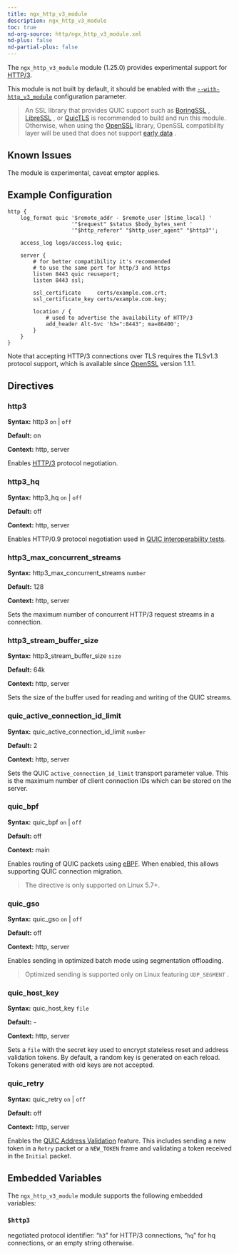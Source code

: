 ```yaml
---
title: ngx_http_v3_module
description: ngx_http_v3_module
toc: true
nd-org-source: http/ngx_http_v3_module.xml
nd-plus: false
nd-partial-plus: false
---
```



<!--
      ********************************************************************************
      🛑 WARNING: AUTOGENERATED FILE - DO NOT EDIT 🛑 This Markdown file was
      automatically generated from the source XML documentation. Any manual
      changes made directly to this file will be overwritten. To request or
      suggest changes, please edit the source XML files instead.
      https://github.com/nginx/nginx.org/tree/main/xml/en
      ********************************************************************************
      -->


The `ngx_http_v3_module` module (1.25.0) provides
experimental support for
[HTTP/3](https://datatracker.ietf.org/doc/html/rfc9114).

This module is not built by default, it should be enabled with the
[`--with-http_v3_module`](/nginx/module-reference/../configure#http_v3_module)
configuration parameter.

> An SSL library that provides QUIC support such as [BoringSSL](https://boringssl.googlesource.com/boringssl) , [LibreSSL](https://www.libressl.org) , or [QuicTLS](https://github.com/quictls/openssl) is recommended to build and run this module. Otherwise, when using the [OpenSSL](https://openssl.org) library, OpenSSL compatibility layer will be used that does not support [early data](/nginx/module-reference/http/ngx_http_ssl_module#ssl_early_data) .

## Known Issues


The module is experimental, caveat emptor applies.
## Example Configuration


```nginx
http {
    log_format quic '$remote_addr - $remote_user [$time_local] '
                    '"$request" $status $body_bytes_sent '
                    '"$http_referer" "$http_user_agent" "$http3"';

    access_log logs/access.log quic;

    server {
        # for better compatibility it's recommended
        # to use the same port for http/3 and https
        listen 8443 quic reuseport;
        listen 8443 ssl;

        ssl_certificate     certs/example.com.crt;
        ssl_certificate_key certs/example.com.key;

        location / {
            # used to advertise the availability of HTTP/3
            add_header Alt-Svc 'h3=":8443"; ma=86400';
        }
    }
}

```


Note that accepting HTTP/3 connections over TLS requires
the TLSv1.3 protocol support, which is available since
[OpenSSL](http://www.openssl.org) version 1.1.1.
## Directives

### http3

**Syntax:** http3 `on` | `off`

**Default:** on

**Context:** http, server


Enables
[HTTP/3](https://datatracker.ietf.org/doc/html/rfc9114)
protocol negotiation.
### http3_hq

**Syntax:** http3_hq `on` | `off`

**Default:** off

**Context:** http, server


Enables HTTP/0.9 protocol negotiation
used in
[QUIC
interoperability tests](https://github.com/marten-seemann/quic-interop-runner).
### http3_max_concurrent_streams

**Syntax:** http3_max_concurrent_streams `number`

**Default:** 128

**Context:** http, server


Sets the maximum number of concurrent HTTP/3 request streams
in a connection.
### http3_stream_buffer_size

**Syntax:** http3_stream_buffer_size `size`

**Default:** 64k

**Context:** http, server


Sets the size of the buffer used for reading and writing of the
QUIC streams.
### quic_active_connection_id_limit

**Syntax:** quic_active_connection_id_limit `number`

**Default:** 2

**Context:** http, server


Sets the
QUIC `active_connection_id_limit` transport parameter value.
This is the maximum number of client connection IDs
which can be stored on the server.
### quic_bpf

**Syntax:** quic_bpf `on` | `off`

**Default:** off

**Context:** main


Enables routing of QUIC packets using
[eBPF](https://ebpf.io/).
When enabled, this allows supporting QUIC connection migration.

> The directive is only supported on Linux 5.7+.

### quic_gso

**Syntax:** quic_gso `on` | `off`

**Default:** off

**Context:** http, server


Enables sending in optimized batch mode
using segmentation offloading.

> Optimized sending is supported only on Linux featuring `UDP_SEGMENT` .

### quic_host_key

**Syntax:** quic_host_key `file`

**Default:** -

**Context:** http, server


Sets a `file` with the secret key used to encrypt
stateless reset and address validation tokens.
By default, a random key is generated on each reload.
Tokens generated with old keys are not accepted.
### quic_retry

**Syntax:** quic_retry `on` | `off`

**Default:** off

**Context:** http, server


Enables the
[QUIC
Address Validation](https://datatracker.ietf.org/doc/html/rfc9000#name-address-validation) feature.
This includes sending a new token in a `Retry` packet
or a `NEW_TOKEN` frame
and
validating a token received in the `Initial` packet.
## Embedded Variables


The `ngx_http_v3_module` module
supports the following embedded variables:


### ``$http3``


negotiated protocol identifier:
“`h3`” for HTTP/3 connections,
“`hq`” for hq connections,
or an empty string otherwise.



